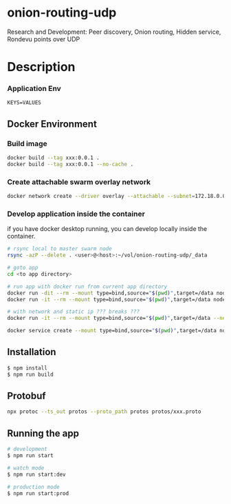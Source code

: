 # onion-routing-udp

Research and Development: Peer discovery, Onion routing, Hidden service, Rondevu points over UDP

# Description

### Application Env

```
KEYS=VALUES
```

## Docker Environment

### Build image

```bash
docker build --tag xxx:0.0.1 .
docker build --tag xxx:0.0.1 --no-cache .
```

### Create attachable swarm overlay network

```bash
docker network create --driver overlay --attachable --subnet=172.18.0.0/16 onion-routing-udp
```

### Develop application inside the container

if you have docker desktop running, you can develop locally inside the container.

```bash
# rsync local to master swarm node
rsync -azP --delete . <user>@<host>:~/vol/onion-routing-udp/_data

# goto app
cd <to app directory>

# run app with docker run from current app directory
docker run -dit --rm --mount type=bind,source="$(pwd)",target=/data node bash -c "cd /data && npm run start:dev"
docker run -it --rm --mount type=bind,source="$(pwd)",target=/data node bash -c "cd /data && npm run start:dev"

# with network and static ip ??? breaks ???
docker run -it --rm --mount type=bind,source="$(pwd)",target=/data --net onion-routing-udp --ip 172.18.0.2 node bash -c "cd /data && npm run start:dev"

docker service create --mount type=bind,source="$(pwd)",target=/data node bash -c "cd /data && npm run start:dev"
```

## Installation

```bash
$ npm install
$ npm run build
```

## Protobuf

```bash
npx protoc --ts_out protos --proto_path protos protos/xxx.proto
```

## Running the app

```bash
# development
$ npm run start

# watch mode
$ npm run start:dev

# production mode
$ npm run start:prod
```
